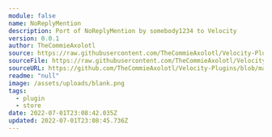 ```yaml
---
module: false
name: NoReplyMention
description: Port of NoReplyMention by somebody1234 to Velocity
version: 0.0.1
author: TheCommieAxolotl
source: https://raw.githubusercontent.com/TheCommieAxolotl/Velocity-Plugins/main/
sourceFile: https://raw.githubusercontent.com/TheCommieAxolotl/Velocity-Plugins/main/NoReplyMention.plugin.js
sourceURL: https://github.com/TheCommieAxolotl/Velocity-Plugins/blob/main/
readme: "null"
image: /assets/uploads/blank.png
tags:
  - plugin
  - store
date: 2022-07-01T23:08:42.035Z
updated: 2022-07-01T23:08:45.736Z
---
```

